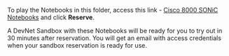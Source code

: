To play the Notebooks in this folder, access this link - [Cisco 8000 SONiC Notebooks](https://devnetsandbox.cisco.com/RM/Diagram/Index/219b721f-4116-4e47-adfa-c41ab540ca22?diagramType=Topology) and click **Reserve**. 

A DevNet Sandbox with these Notebooks will be ready for you to try out in 30 minutes after reservation. You will get an email with access credentials when your sandbox reservation is ready for use. 
